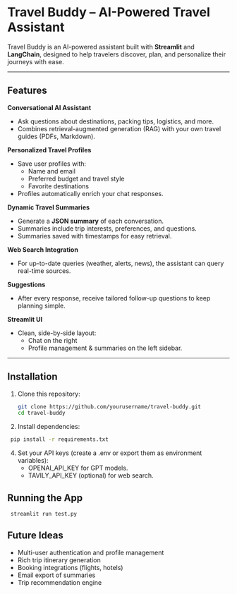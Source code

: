 
#  Travel Buddy – AI-Powered Travel Assistant

Travel Buddy is an AI-powered assistant built with **Streamlit** and **LangChain**, designed to help travelers discover, plan, and personalize their journeys with ease.

---

## Features

 **Conversational AI Assistant**
- Ask questions about destinations, packing tips, logistics, and more.
- Combines retrieval-augmented generation (RAG) with your own travel guides (PDFs, Markdown).

 **Personalized Travel Profiles**
- Save user profiles with:
  - Name and email
  - Preferred budget and travel style
  - Favorite destinations
- Profiles automatically enrich your chat responses.

 **Dynamic Travel Summaries**
- Generate a **JSON summary** of each conversation.
- Summaries include trip interests, preferences, and questions.
- Summaries saved with timestamps for easy retrieval.

 **Web Search Integration**
- For up-to-date queries (weather, alerts, news), the assistant can query real-time sources.

 **Suggestions**
- After every response, receive tailored follow-up questions to keep planning simple.

 **Streamlit UI**
- Clean, side-by-side layout:
  - Chat on the right
  - Profile management & summaries on the left sidebar.

---

## Installation

1. Clone this repository:
   ```bash
   git clone https://github.com/yourusername/travel-buddy.git
   cd travel-buddy

2. Install dependencies:
  ```bash
   pip install -r requirements.txt
   ```
4. Set your API keys (create a .env or export them as environment variables):
   - OPENAI_API_KEY for GPT models.
   - TAVILY_API_KEY (optional) for web search.
   
##  Running the App
     streamlit run test.py
##  Future Ideas
  - Multi-user authentication and profile management
  - Rich trip itinerary generation
  - Booking integrations (flights, hotels)
  - Email export of summaries
  - Trip recommendation engine
   
